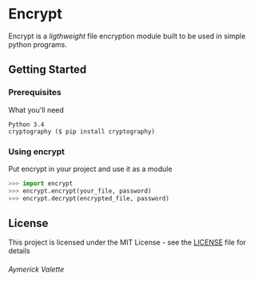 # Encrypt

Encrypt is a *ligthweight* file encryption module built to be used in simple python
programs.


## Getting Started

### Prerequisites

What you'll need

```
Python 3.4
cryptography ($ pip install cryptography)
```

### Using encrypt

Put encrypt in your project and use it as a module

```python
>>> import encrypt
>>> encrypt.encrypt(your_file, password)
>>> encrypt.decrypt(encrypted_file, password)
```

## License

This project is licensed under the MIT License - see the [LICENSE](LICENSE) file for details

###### Aymerick Valette